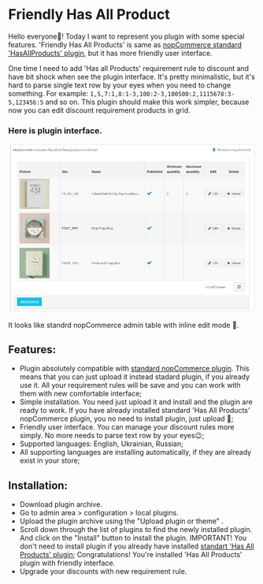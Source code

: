 # Friendly Has All Product

Hello everyone👋!
Today I want to represent you plugin with some special features.
'Friendly Has All Products' is same as [nopCommerce standard 'HasAllProducts' plugin](https://www.nopcommerce.com/en/has-all-products-discount-requirement-rule), but it has more friendly user interface.

One time I need to add 'Has all Products' requirement rule to discount and have bit shock when see the plugin interface. It's pretty minimalistic, but it's hard to parse single text row by your eyes when you need to change something. For example: `1,5,7:1,8:1-3,100:2-3,100500:2,1115678:3-5,123456:5` and so on.
This plugin should make this work simpler, because now you can edit discount requirement products in grid.

### Here is plugin interface.
![alt text](https://github.com/iAlexeyProkhorov/iAlexeyProkhorov/blob/main/Content/Has%20All%20Products/common-configuration.png?raw=true)

It looks like standrd nopCommerce admin table with inline edit mode 🙂.

## Features:
* Plugin absolutely compatible with [standard nopCommerce plugin](https://www.nopcommerce.com/en/has-all-products-discount-requirement-rule). This means that you can just upload it instead stadard plugin, if you already use it. All your requirement rules will be save and you can work with them with new comfortable interface;
* Simple installation. You need just upload it and install and the plugin are ready to work. If you have already installed standard 'Has All Products' nopCommerce plugin, you no need to install plugin, just upload 🙂;
* Friendly user interface. You can manage your discount rules more simply. No more needs to parse text row by your eyes😉;
* Supported languages: English, Ukrainian, Russian;
* All supporting languages are installing automatically, if they are already exist in your store;

## Installation:
* Download plugin archive.
* Go to admin area > configuration > local plugins.
* Upload the plugin archive using the "Upload plugin or theme" .
* Scroll down through the list of plugins to find the newly installed plugin. And click on the "Install" button to install the plugin. IMPORTANT! You don't need to install plugin if you already have installed [standart 'Has All Products' plugin](https://www.nopcommerce.com/en/has-all-products-discount-requirement-rule);
Congratulations! You're installed 'Has All Products' plugin with friendly interface.
* Upgrade your discounts with new requirement rule.
